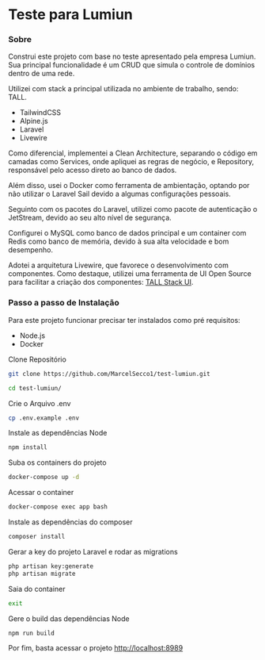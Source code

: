 
# Teste para Lumiun

### Sobre

Construi este projeto com base no teste apresentado pela empresa Lumiun. Sua principal funcionalidade é um CRUD que simula o controle de domínios dentro de uma rede.

Utilizei com stack a principal utilizada no ambiente de trabalho, sendo: TALL.
- TailwindCSS
- Alpine.js
- Laravel
- Livewire

Como diferencial, implementei a Clean Architecture, separando o código em camadas como Services, onde apliquei as regras de negócio, e Repository, responsável pelo acesso direto ao banco de dados.

Além disso, usei o Docker como ferramenta de ambientação, optando por não utilizar o Laravel Sail devido a algumas configurações pessoais.

Seguinto com os pacotes do Laravel, utilizei como pacote de autenticação o JetStream, devido ao seu alto nível de segurança.

Configurei o MySQL como banco de dados principal e um container com Redis como banco de memória, devido à sua alta velocidade e bom desempenho.

Adotei a arquitetura Livewire, que favorece o desenvolvimento com componentes. Como destaque, utilizei uma ferramenta de UI Open Source para facilitar a criação dos componentes: [TALL Stack UI](https://tallstackui.com/).

### Passo a passo de Instalação
Para este projeto funcionar precisar ter instalados como pré requisitos:
- Node.js
- Docker

Clone Repositório
```sh
git clone https://github.com/MarcelSecco1/test-lumiun.git
```

```sh
cd test-lumiun/
```

Crie o Arquivo .env
```sh
cp .env.example .env
```

Instale as dependências Node
```sh
npm install
```

Suba os containers do projeto
```sh
docker-compose up -d
```

Acessar o container
```sh
docker-compose exec app bash
```


Instale as dependências do composer
```sh
composer install
```

Gerar a key do projeto Laravel e rodar as migrations
```sh
php artisan key:generate
php artisan migrate
```

Saia do container
```sh
exit
```
Gere o build das dependências Node
```sh
npm run build
```

Por fim, basta acessar o projeto
[http://localhost:8989](http://localhost:8989)
